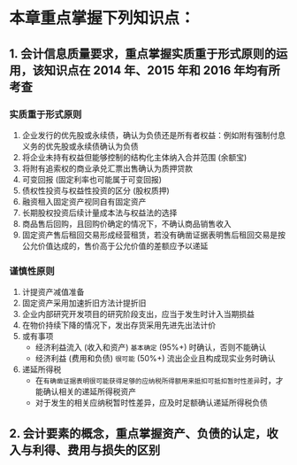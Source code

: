 # 本章重点掌握下列知识点：
## 1. 会计信息质量要求，重点掌握实质重于形式原则的运用，该知识点在 2014 年、2015 年和 2016 年均有所考查
### 实质重于形式原则
1. 企业发行的优先股或永续债，确认为负债还是所有者权益：例如附有强制付息义务的优先股或永续债确认为负债
2. 将企业未持有权益但能够控制的结构化主体纳入合并范围 (余额宝)
3. 将附有追索权的商业承兑汇票出售确认为质押贷款
4. 可变回报 (固定利率也可能属于可变回报) 
5. 债权性投资与权益性投资的区分 (股权质押) 
6. 融资租入固定资产视同自有固定资产
7. 长期股权投资后续计量成本法与权益法的选择
8. 商品售后回购，且回购价确定的情况下，不确认商品销售收入
9. 固定资产售后租回交易形成经营租赁，若没有确凿证据表明售后租回交易是按公允价值达成的，售价高于公允价值的差额应予以递延

### 谨慎性原则
1. 计提资产减值准备
2. 固定资产采用加速折旧方法计提折旧
3. 企业内部研究开发项目的研究阶段支出，应当于发生时计入当期损益
4. 在物价持续下降的情况下，发出存货采用先进先出法计价
5. 或有事项
	- 经济利益流入 (收入和资产) `基本确定` (95%+) 时确认，否则不能确认
	- 经济利益 (费用和负债) `很可能` (50%+) 流出企业且构成现实业务时确认
6. 递延所得税
	- 在`有确凿证据表明很可能获得足够的应纳税所得额用来抵扣可抵扣暂时性差异`时，才能确认相关的递延所得税资产
	- 对于发生的相关应纳税暂时性差异，应及时足额确认递延所得税负债

## 2. 会计要素的概念，重点掌握资产、负债的认定，收入与利得、费用与损失的区别